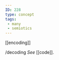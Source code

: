 ```yaml
---
ID: 228
type: concept
tags: 
 - many
 - semiotics
---
```


[[encoding]]

 /decoding *See*
[[code]].
